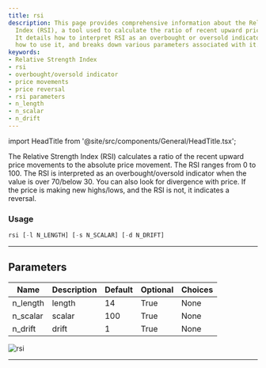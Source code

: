 ```yaml
---
title: rsi
description: This page provides comprehensive information about the Relative Strength
  Index (RSI), a tool used to calculate the ratio of recent upward price movements.
  It details how to interpret RSI as an overbought or oversold indicator, highlights
  how to use it, and breaks down various parameters associated with it.
keywords:
- Relative Strength Index
- rsi
- overbought/oversold indicator
- price movements
- price reversal
- rsi parameters
- n_length
- n_scalar
- n_drift
---
```


import HeadTitle from '@site/src/components/General/HeadTitle.tsx';

<HeadTitle title="rsi - Ta - Stocks - Reference | OpenBB Terminal Docs" />

The Relative Strength Index (RSI) calculates a ratio of the recent upward price movements to the absolute price movement. The RSI ranges from 0 to 100. The RSI is interpreted as an overbought/oversold indicator when the value is over 70/below 30. You can also look for divergence with price. If the price is making new highs/lows, and the RSI is not, it indicates a reversal.

### Usage

```python
rsi [-l N_LENGTH] [-s N_SCALAR] [-d N_DRIFT]
```

---

## Parameters

| Name | Description | Default | Optional | Choices |
| ---- | ----------- | ------- | -------- | ------- |
| n_length | length | 14 | True | None |
| n_scalar | scalar | 100 | True | None |
| n_drift | drift | 1 | True | None |

![rsi](https://user-images.githubusercontent.com/46355364/154311651-99e67e12-1677-43a9-92d9-5998d99fd0db.png)

---
